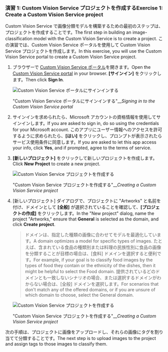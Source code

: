 ### <a name="exercise-1-create-a-custom-vision-service-project"></a><span data-ttu-id="549f4-101">演習 1: Custom Vision Service プロジェクトを作成する</span><span class="sxs-lookup"><span data-stu-id="549f4-101">Exercise 1: Create a Custom Vision Service project</span></span>

<span data-ttu-id="549f4-102">Custom Vision Service で画像分類モデルを構築するための最初のステップは、プロジェクトを作成することです。</span><span class="sxs-lookup"><span data-stu-id="549f4-102">The first step in building an image-classification model with the Custom Vision Service is to create a project.</span></span> <span data-ttu-id="549f4-103">この演習では、Custom Vision Service ポータルを使用して Custom Vision Service プロジェクトを作成します。</span><span class="sxs-lookup"><span data-stu-id="549f4-103">In this exercise, you will use the Custom Vision Service portal to create a Custom Vision Service project.</span></span>

1. <span data-ttu-id="549f4-104">ブラウザーで [Custom Vision Service ポータル](https://www.customvision.ai/)を開きます。</span><span class="sxs-lookup"><span data-stu-id="549f4-104">Open the [Custom Vision Service portal](https://www.customvision.ai/) in your browser.</span></span> <span data-ttu-id="549f4-105">**[サインイン]** をクリックします。</span><span class="sxs-lookup"><span data-stu-id="549f4-105">Then click **Sign In**.</span></span> 
 
    ![Custom Vision Service ポータルにサインインする](../images/portal-sign-in.png)

    <span data-ttu-id="549f4-107">"Custom Vision Service ポータルにサインインする"__</span><span class="sxs-lookup"><span data-stu-id="549f4-107">_Signing in to the Custom Vision Service portal_</span></span>

1. <span data-ttu-id="549f4-108">サインインを求められたら、Microsoft アカウントの資格情報を使用してサインインします。</span><span class="sxs-lookup"><span data-stu-id="549f4-108">If you are asked to sign in, do so using the credentials for your Microsoft account.</span></span> <span data-ttu-id="549f4-109">このアプリにユーザー情報へのアクセスを許可するように求められたら、**[はい]** をクリックし、プロンプトが表示されたらサービス使用条件に同意します。</span><span class="sxs-lookup"><span data-stu-id="549f4-109">If you are asked to let this app access your info, click **Yes**, and if prompted, agree to the terms of service.</span></span>

1. <span data-ttu-id="549f4-110">**[新しいプロジェクト]** をクリックして新しいプロジェクトを作成します。</span><span class="sxs-lookup"><span data-stu-id="549f4-110">Click **New Project** to create a new project.</span></span>
  
    ![Custom Vision Service プロジェクトを作成する](../images/portal-click-new-project.png)

    <span data-ttu-id="549f4-112">"Custom Vision Service プロジェクトを作成する"__</span><span class="sxs-lookup"><span data-stu-id="549f4-112">_Creating a Custom Vision Service project_</span></span>

1. <span data-ttu-id="549f4-113">[新しいプロジェクト] ダイアログで、プロジェクトに "Artworks" と名前を付け、ドメインとして **[全般]** が選択されていることを確認して、**[プロジェクトの作成]** をクリックします。</span><span class="sxs-lookup"><span data-stu-id="549f4-113">In the "New project" dialog, name the project "Artworks," ensure that **General** is selected as the domain, and click **Create project**.</span></span>

    > <span data-ttu-id="549f4-114">ドメインは、指定した種類の画像に合わせてモデルを最適化しています。</span><span class="sxs-lookup"><span data-stu-id="549f4-114">A domain optimizes a model for specific types of images.</span></span> <span data-ttu-id="549f4-115">たとえば、含まれている食品の種類別または料理の民族性別に食品の画像を分類することが目標の場合は、[食料] ドメインを選択すると便利です。</span><span class="sxs-lookup"><span data-stu-id="549f4-115">For example, if your goal is to classify food images by the types of food they contain or the ethnicity of the dishes, then it might be helpful to select the Food domain.</span></span> <span data-ttu-id="549f4-116">提供されているどのドメインとも一致しないシナリオの場合、または選択するドメインがわからない場合は、[全般] ドメインを選択します。</span><span class="sxs-lookup"><span data-stu-id="549f4-116">For scenarios that don't match any of the offered domains, or if you are unsure of which domain to choose, select the General domain.</span></span>

    ![Custom Vision Service プロジェクトを作成する](../images/portal-create-project.png)

    <span data-ttu-id="549f4-118">"Custom Vision Service プロジェクトを作成する"__</span><span class="sxs-lookup"><span data-stu-id="549f4-118">_Creating a Custom Vision Service project_</span></span>

<span data-ttu-id="549f4-119">次の手順は、プロジェクトに画像をアップロードし、それらの画像にタグを割り当てて分類することです。</span><span class="sxs-lookup"><span data-stu-id="549f4-119">The next step is to upload images to the project and assign tags to those images to classify them.</span></span>